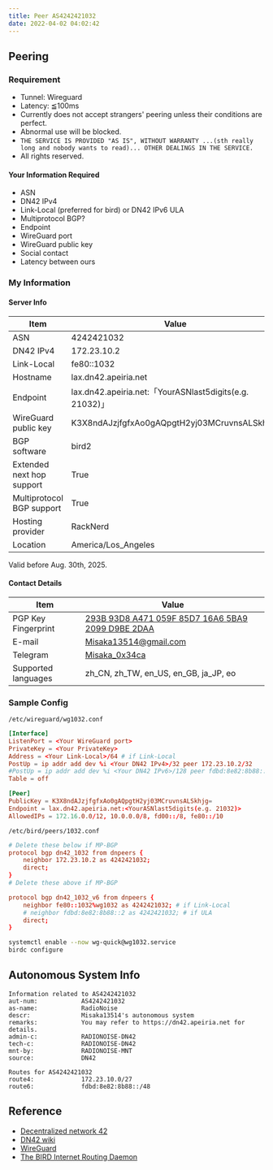 ```yaml
---
title: Peer AS4242421032
date: 2022-04-02 04:02:42
---
```


## Peering

### Requirement

- Tunnel: Wireguard
- Latency: ≦100ms
- Currently does not accept strangers' peering unless their conditions are perfect.
- Abnormal use will be blocked.
- `THE SERVICE IS PROVIDED "AS IS", WITHOUT WARRANTY ...(sth really long and nobody wants to read)... OTHER DEALINGS IN THE SERVICE.`
- All rights reserved.

#### Your Information Required

- ASN
- DN42 IPv4
- Link-Local (preferred for bird) or DN42 IPv6 ULA
- Multiprotocol BGP?
- Endpoint
- WireGuard port
- WireGuard public key
- Social contact
- Latency between ours

### My Information

#### Server Info

| Item | Value |
| -- | -- |
| ASN                       | 4242421032                                          |
| DN42 IPv4                 | 172.23.10.2                                         |
| Link-Local                | fe80::1032                                          |
| Hostname                  | lax.dn42.apeiria.net                                    |
| Endpoint                  | lax.dn42.apeiria.net:「YourASNlast5digits(e.g. 21032)」 |
| WireGuard public key      | K3X8ndAJzjfgfxAo0gAQpgtH2yj03MCruvnsALSkhjg=        |
| BGP software              | bird2                                               |
| Extended next hop support | True                                                |
| Multiprotocol BGP support | True                                                |
| Hosting provider          | RackNerd                                            |
| Location                  | America/Los_Angeles                                 |

Valid before Aug. 30th, 2025.

#### Contact Details

| Item | Value |
| -- | -- |
| PGP Key Fingerprint | [293B 93D8 A471 059F 85D7  16A6 5BA9 2099 D9BE 2DAA](https://keys.openpgp.org/vks/v1/by-fingerprint/293B93D8A471059F85D716A65BA92099D9BE2DAA) |
| E-mail              | [Misaka13514@gmail.com](mailto:Misaka13514@gmail.com)                                                                                        |
| Telegram            | [Misaka_0x34ca](https://t.me/Misaka_0x34ca)                                                                                                  |
| Supported languages | zh_CN, zh_TW, en_US, en_GB, ja_JP, eo                                                                                                        |

### Sample Config

`/etc/wireguard/wg1032.conf`

```conf
[Interface]
ListenPort = <Your WireGuard port>
PrivateKey = <Your PrivateKey>
Address = <Your Link-Local>/64 # if Link-Local
PostUp = ip addr add dev %i <Your DN42 IPv4>/32 peer 172.23.10.2/32
#PostUp = ip addr add dev %i <Your DN42 IPv6>/128 peer fdbd:8e82:8b88::2/128 # if ULA
Table = off

[Peer]
PublicKey = K3X8ndAJzjfgfxAo0gAQpgtH2yj03MCruvnsALSkhjg=
Endpoint = lax.dn42.apeiria.net:<YourASNlast5digits(e.g. 21032)>
AllowedIPs = 172.16.0.0/12, 10.0.0.0/8, fd00::/8, fe80::/10
```

`/etc/bird/peers/1032.conf`

```conf
# Delete these below if MP-BGP
protocol bgp dn42_1032 from dnpeers {
    neighbor 172.23.10.2 as 4242421032;
    direct;
}
# Delete these above if MP-BGP

protocol bgp dn42_1032_v6 from dnpeers {
    neighbor fe80::1032%wg1032 as 4242421032; # if Link-Local
    # neighbor fdbd:8e82:8b88::2 as 4242421032; # if ULA
    direct;
}
```

```sh
systemctl enable --now wg-quick@wg1032.service
birdc configure
```

## Autonomous System Info

```text
Information related to AS4242421032
aut-num:            AS4242421032
as-name:            RadioNoise
descr:              Misaka13514's autonomous system
remarks:            You may refer to https://dn42.apeiria.net for details.
admin-c:            RADIONOISE-DN42
tech-c:             RADIONOISE-DN42
mnt-by:             RADIONOISE-MNT
source:             DN42

Routes for AS4242421032
route4:             172.23.10.0/27
route6:             fdbd:8e82:8b88::/48
```

## Reference

- [Decentralized network 42](https://dn42.us)
- [DN42 wiki](https://wiki.dn42.dev)
- [WireGuard](https://www.wireguard.com)
- [The BIRD Internet Routing Daemon](https://bird.network.cz)
